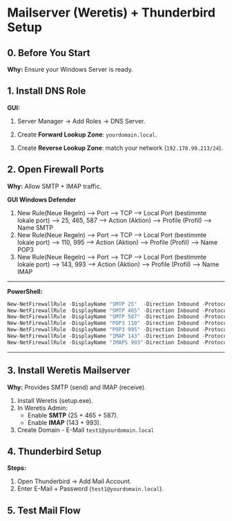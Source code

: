 # Mailserver (Weretis) + Thunderbird Setup

## 0. Before You Start
**Why:** Ensure your Windows Server is ready.


## 1. Install DNS Role

**GUI:**
1. Server Manager -> Add Roles -> DNS Server.

2. Create **Forward Lookup Zone**: `yourdomain.local`.

3. Create **Reverse Lookup Zone**: match your network (`192.178.99.213/24`).


## 2. Open Firewall Ports
**Why:** Allow SMTP + IMAP traffic.

**GUI Windows Defender**

1. New Rule(Neue Regeln) --> Port --> TCP --> Local Port (bestimmte lokale port) --> 25, 465, 587 --> Action (Aktion) --> Profile (Profil) --> Name SMTP
2. New Rule(Neue Regeln) --> Port --> TCP --> Local Port (bestimmte lokale port) --> 110, 995 --> Action (Aktion) --> Profile (Profil) --> Name POP3
3. New Rule(Neue Regeln) --> Port --> TCP --> Local Port (bestimmte lokale port) --> 143, 993 --> Action (Aktion) --> Profile (Profil) --> Name IMAP

---

**PowerShell:**
```powershell
New-NetFirewallRule -DisplayName "SMTP 25"  -Direction Inbound -Protocol TCP -LocalPort 25  -Action Allow
New-NetFirewallRule -DisplayName "SMTP 465" -Direction Inbound -Protocol TCP -LocalPort 465 -Action Allow
New-NetFirewallRule -DisplayName "SMTP 587" -Direction Inbound -Protocol TCP -LocalPort 587 -Action Allow
New-NetFirewallRule -DisplayName "POP3 110" -Direction Inbound -Protocol TCP -LocalPort 110 -Action Allow
New-NetFirewallRule -DisplayName "POP3 995" -Direction Inbound -Protocol TCP -LocalPort 995 -Action Allow
New-NetFirewallRule -DisplayName "IMAP 143" -Direction Inbound -Protocol TCP -LocalPort 143 -Action Allow
New-NetFirewallRule -DisplayName "IMAPS 993"-Direction Inbound -Protocol TCP -LocalPort 993 -Action Allow
```

---


## 3. Install Weretis Mailserver
**Why:** Provides SMTP (send) and IMAP (receive).

1. Install Weretis (setup.exe).
2. In Weretis Admin:
   - Enable **SMTP** (25 + 465 + 587).
   - Enable **IMAP** (143 + 993).
3. Create Domain - E-Mail `test1@yourdomain.local` 


## 4. Thunderbird Setup

**Steps:**
1. Open Thunderbird -> Add Mail Account.
2. Enter E-Mail + Password (`test1@yourdomain.local`).


## 5. Test Mail Flow